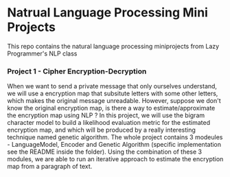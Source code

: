 # Natrual Language Processing Mini Projects

This repo contains the natural language processing miniprojects from Lazy Programmer's NLP class

### Project 1 - Cipher Encryption-Decryption

When we want to send a private message that only ourselves understand, we will use a encryption map that subsitute letters with some other letters, which makes the original message unreadable. However, suppose we don't know the original encryption map, is there a way to estimate/approximate the encryption map using NLP ? In this project, we will use the bigram character model to build a likelihood evaluation metric for the estimated encryption map, and which will be produced by a really interesting technique named genetic algorithm. The whole project contains 3 modeules - LanguageModel, Encoder and Genetic Algorithm (specific implementation see the README inside the folder). Using the combination of these 3 modules, we are able to run an iterative approach to estimate the encryption map from a paragraph of text.
